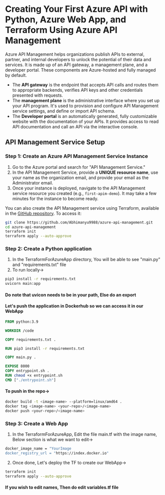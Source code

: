 # Creating Your First Azure API with Python, Azure Web App, and Terraform Using Azure API Management

Azure API Management helps organizations publish APIs to external, partner, and internal developers to unlock the potential of their data and services. It is made up of an API gateway, a management plane, and a developer portal. These components are Azure-hosted and fully managed by default.

- The **API gateway** is the endpoint that accepts API calls and routes them to appropriate backends, verifies API keys and other credentials presented with requests.
- The **management plane** is the administrative interface where you set up your API program. It's used to provision and configure API Management service settings, and define or import API schema.
- The **Developer portal** is an automatically generated, fully customizable website with the documentation of your APIs. It provides access to read API documentation and call an API via the interactive console.

## API Management Service Setup

### Step 1: Create an Azure API Management Service Instance
1. Go to the Azure portal and search for "API Management Service."
2. In the API Management Service, provide a **UNIQUE resource name**, use your name as the organization email, and provide your email as the Administrator email.
3. Once your instance is deployed, navigate to the API Management service resource you created (e.g., `first-apim-demo`). It may take a few minutes for the instance to become ready.

You can also create the API Management service using Terraform, available in the [GitHub repository](https://github.com/Abhimanyu9988/azure-api-management.git). To access it:

```bash
git clone https://github.com/Abhimanyu9988/azure-api-management.git
cd azure-api-management
terraform init
terraform apply --auto-approve
```

### Step 2: Create a Python application

1. In the TerraformForAzureApp directory, You will be able to see "main.py" and "requirements.txt" file
2. To run locally->
```bash
pip3 install -r requirements.txt
uvicorn main:app
```

#### Do note that uvicon needs to be in your path, Else do an export 
#### Let's push the application in Dockerhub so we can access it in our WebApp

```Dockerfile
FROM python:3.9

WORKDIR /code

COPY requirements.txt .

RUN pip3 install -r requirements.txt

COPY main.py .

EXPOSE 8000
COPY entrypoint.sh .
RUN chmod +x entrypoint.sh
CMD ["./entrypoint.sh"]
```

#### To push in the repo->

```bash
docker build -t <image-name> --platform=linux/amd64 .
docker tag <image-name> <your-repo>/<image-name>
docker push <your-repo>/<image-name>
```


### Step 3: Create a Web App 

1. In the TerraformForAzureApp, Edit the file main.tf with the image name, Below section is what we want to edit->

```bash
docker_image_name = "YourImage
docker_registry_url = "https://index.docker.io"
```

2. Once done, Let's deploy the TF to create our WebApp->


```bash
terraform init
terraform apply --auto-approve
```

#### If you wish to edit names, Then do edit variables.tf file

